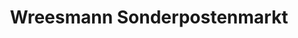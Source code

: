 ---
title: "Wreesmann Sonderpostenmarkt"
url: /grossroehrsdorf/wreesmann-sonderpostenmarkt/
shop: Kramladen
---